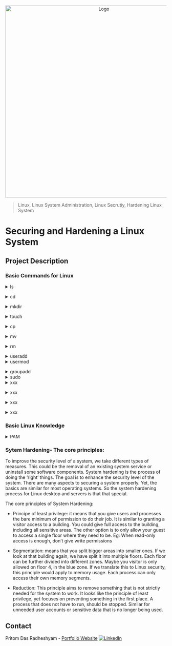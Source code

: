 <!-- PROJECT LOGO -->
<br />

<p align="center">
  <img src="./images/1.jpg" alt="Logo" width="600" height="600">
</p>


> Linux, Linux System Administration, Linux Secrutiy, Hardening Linux System
<!-- ABOUT THE PROJECT -->

# Securing and Hardening a Linux System

## Project Description




<!-- Linux Theory -->
### Basic Commands for Linux

<details>
<summary>ls</summary><br><b>

The ls command is used to list files or directories in Linux and other Unix-based operating systems. Just like you navigate in your File explorer or Finder with a GUI, the ls command allows you to list all files or directories in the current directory by default, and further interact with them via the command line.

</b></details>

<details>
<summary>cd</summary><br><b>

The cd command will allow you to change directories. ... To navigate into the root directory, use "cd /" To navigate to your home directory, use "cd" or "cd ~" To navigate up one directory level, use "cd .." To navigate to the previous directory (or back), use "cd -"
</b></details>

<details>
<summary>mkdir</summary><br><b>

The mkdir command in the Unix, DOS, DR FlexOS, IBM OS/2, Microsoft Windows, and ReactOS operating systems is used to make a new directory.
</b></details>

<details>
<summary>touch</summary><br><b>

The touch command is a command line utility to update timestamps on files. UNIX and UNIX like operating systems store timestamp information for each file or folder including access time, modify time and change time. It is possible to modify timestamps using the touch command either to update a timestamp to the current time or to modify it to a date in the past.
</b></details>

<details>
<summary>cp</summary><br><b>

cp stands for copy. This command is used to copy files or group of files or directory. It creates an exact image of a file on a disk with different file name. cp command require at least two filenames in its arguments.
</b></details>

<details>
<summary>mv</summary><br><b>

The mv command (short from move) is used to rename and move and files and directories from one location to another. 
</b></details>

<details>
<summary>rm</summary><br><b>

rm stands for remove here. rm command is used to remove objects such as files, directories, symbolic links and so on from the file system like UNIX. To be more precise, rm removes references to objects from the filesystem, where those objects might have had multiple references (for example, a file with two different names). By default, it does not remove directories.
</b></details>


<details>
<summary>useradd</summary><br><b>
Only root or users with sudo privileges can use the useradd command to create new user accounts. When invoked, useradd creates a new user account according to the options specified on the command line and the default values set in the /etc/default/useradd file.
</b></details>


<details>
<summary>usermod</summary><br><b>
usermod command or modify user is a command in Linux that is used to change the properties of a user in Linux through the command line. After creating a user we have to sometimes change their attributes like password or login directory etc. so in order to do that we use the Usermod command. The infomration of a user is stored in the following files:

* /etc/passwd
* /etc/group
* /etc/shadow
* /etc/login.defs
* /etc/gshadow
* /etc/login.defs
  
When we execute usermod command in temrinal the command make the changes in these files itself.
</b></details>

<details>
<summary>groupadd</summary><br><b>
Groups in Linux refer to the user groups. In Linux, there can be many users of a single system, (normal user can take uid from 1000 to 60000, and one root user (uid 0) and 999 system users (uid 1 to 999)). In a scenario where there are many users, there might be some privileges that some users have and some don’t, and it becomes difficult to manage all the permissions at the individual user level. So using groups, we can group together a number of users, and set privileges and permissions for the entire group. groupadd command is used to create a new user group.
</b></details>

<details>
<summary>sudo</summary><br><b>
If you prefix “sudo” with any linux command, it will run that command with elevated privileges.  Elevated privileges are required to perform certain administrative tasks.  Someday you may wish to run a LAMP (Linux Apache MySQL PHP) server, and have to manually edit your config files.  You might also have to restart or reset the Apache web server or other service daemons.  You even need elevated privileges to shutdown or restart the computer. 
</b></details>

<details>
<summary>xxx</summary><br><b>

</b></details>


<details>
<summary>xxx</summary><br><b>

</b></details>


<details>
<summary>xxx</summary><br><b>

</b></details>


<details>
<summary>xxx</summary><br><b>

</b></details>











### Basic Linux Knowledge

<details>
<summary>PAM</summary><br><b>

Linux Pluggable Authentication Modules (PAM) is a suite of libraries that allows a Linux system administrator to configure methods to authenticate users. It provides a flexible and centralized way to switch authentication methods for secured applications by using configuration files instead of changing application code. There are Linux PAM libraries allowing authentication using methods such as local passwords, LDAP, or fingerprint readers. Linux PAM is evolved from the Unix Pluggable Authentication Modules architecture.
  
Linux-PAM separates the tasks of authentication into four independent management groups:

* account modules check that the specified account is a valid authentication target under current conditions. This may include conditions like account expiration, time of day, and that the user has access to the requested service.
* authentication modules verify the user's identity, for example by requesting and checking a password or other secret. They may also pass authentication information on to other systems like a keyring.
* password modules are responsible for updating passwords, and are generally coupled to modules employed in the authentication step. They may also be used to enforce strong passwords.
* session modules define actions that are performed at the beginning and end of sessions. A session starts after the user has successfully authenticated.

</b></details>


### Sytem Hardening- The core principles:
To improve the security level of a system, we take different types of measures. This could be the removal of an existing system service or uninstall some software components. System hardening is the process of doing the ‘right’ things. The goal is to enhance the security level of the system. There are many aspects to securing a system properly. Yet, the basics are similar for most operating systems. So the system hardening process for Linux desktop and servers is that that special.

The core principles of System Hardening:

* Principe of least privilege: it means that you give users and processes the bare minimum of permission to do their job. It is similar to granting a visitor access to a building. You could give full access to the building, including all sensitive areas. The other option is to only allow your guest to access a single floor where they need to be. Eg: When read-only access is enough, don’t give write permissions

* Segmentation: means that you split bigger areas into smaller ones. If we look at that building again, we have split it into multiple floors. Each floor can be further divided into different zones. Maybe you visitor is only allowed on floor 4, in the blue zone. If we translate this to Linux security, this principle would apply to memory usage. Each process can only access their own memory segments.
* Reduction: This principle aims to remove something that is not strictly needed for the system to work. It looks like the principle of least privilege, yet focuses on preventing something in the first place. A process that does not have to run, should be stopped. Similar for unneeded user accounts or sensitive data that is no longer being used.



<!-- CONTACT -->

## Contact

Pritom Das Radheshyam - [Portfolio Website](https://pritom.uwu.ai/)
[![LinkedIn][linkedin-shield]][linkedin-url]  





<!-- MARKDOWN LINKS & IMAGES -->
<!-- https://www.markdownguide.org/basic-syntax/#reference-style-links -->

[linkedin-shield]: https://img.shields.io/badge/-LinkedIn-black.svg?style=flat-square&logo=linkedin&colorB=555
[linkedin-url]: https://www.linkedin.com/in/you-found-pritom
[product-screenshot]: images/screenshot.jpg

